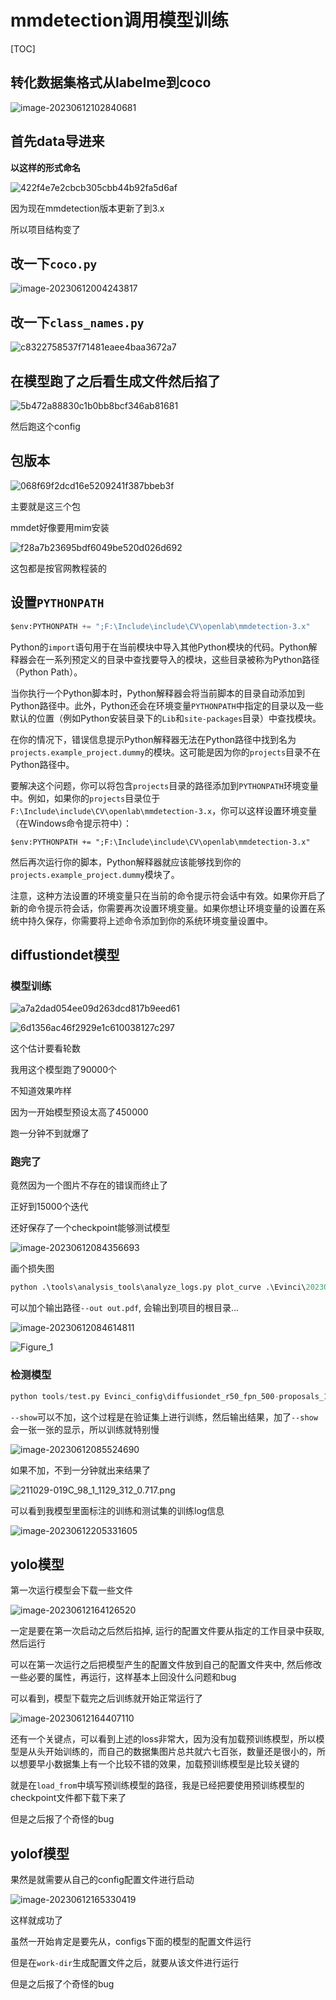 # mmdetection调用模型训练

[TOC]



## 转化数据集格式从labelme到coco

![image-20230612102840681](https://evinci.oss-cn-hangzhou.aliyuncs.com/img/image-20230612102840681.png)

## 首先data导进来

**以这样的形式命名**

![422f4e7e2cbcb305cbb44b92fa5d6af](https://evinci.oss-cn-hangzhou.aliyuncs.com/img/422f4e7e2cbcb305cbb44b92fa5d6af.png)

因为现在mmdetection版本更新了到3.x

所以项目结构变了

## 改一下`coco.py`

![image-20230612004243817](https://evinci.oss-cn-hangzhou.aliyuncs.com/img/image-20230612004243817.png)

## 改一下`class_names.py`

![c8322758537f71481eaee4baa3672a7](https://evinci.oss-cn-hangzhou.aliyuncs.com/img/c8322758537f71481eaee4baa3672a7.png)

## 在模型跑了之后看生成文件然后掐了

![5b472a88830c1b0bb8bcf346ab81681](https://evinci.oss-cn-hangzhou.aliyuncs.com/img/5b472a88830c1b0bb8bcf346ab81681.png)

然后跑这个config

## 包版本

![068f69f2dcd16e5209241f387bbeb3f](https://evinci.oss-cn-hangzhou.aliyuncs.com/img/068f69f2dcd16e5209241f387bbeb3f.png)

主要就是这三个包

mmdet好像要用mim安装

![f28a7b23695bdf6049be520d026d692](https://evinci.oss-cn-hangzhou.aliyuncs.com/img/f28a7b23695bdf6049be520d026d692.png)

这包都是按官网教程装的

## 设置`PYTHONPATH`

```python
$env:PYTHONPATH += ";F:\Include\include\CV\openlab\mmdetection-3.x"
```

Python的`import`语句用于在当前模块中导入其他Python模块的代码。Python解释器会在一系列预定义的目录中查找要导入的模块，这些目录被称为Python路径（Python Path）。

当你执行一个Python脚本时，Python解释器会将当前脚本的目录自动添加到Python路径中。此外，Python还会在环境变量`PYTHONPATH`中指定的目录以及一些默认的位置（例如Python安装目录下的`Lib`和`site-packages`目录）中查找模块。

在你的情况下，错误信息提示Python解释器无法在Python路径中找到名为`projects.example_project.dummy`的模块。这可能是因为你的`projects`目录不在Python路径中。

要解决这个问题，你可以将包含`projects`目录的路径添加到`PYTHONPATH`环境变量中。例如，如果你的`projects`目录位于`F:\Include\include\CV\openlab\mmdetection-3.x`，你可以这样设置环境变量（在Windows命令提示符中）：

`$env:PYTHONPATH += ";F:\Include\include\CV\openlab\mmdetection-3.x"`

然后再次运行你的脚本，Python解释器就应该能够找到你的`projects.example_project.dummy`模块了。

注意，这种方法设置的环境变量只在当前的命令提示符会话中有效。如果你开启了新的命令提示符会话，你需要再次设置环境变量。如果你想让环境变量的设置在系统中持久保存，你需要将上述命令添加到你的系统环境变量设置中。

## diffustiondet模型

### 模型训练

![a7a2dad054ee09d263dcd817b9eed61](https://evinci.oss-cn-hangzhou.aliyuncs.com/img/a7a2dad054ee09d263dcd817b9eed61.png)

![6d1356ac46f2929e1c610038127c297](https://evinci.oss-cn-hangzhou.aliyuncs.com/img/6d1356ac46f2929e1c610038127c297.png)

这个估计要看轮数

我用这个模型跑了90000个

不知道效果咋样

因为一开始模型预设太高了450000

跑一分钟不到就爆了



### 跑完了

竟然因为一个图片不存在的错误而终止了

正好到15000个迭代

还好保存了一个checkpoint能够测试模型

![image-20230612084356693](https://evinci.oss-cn-hangzhou.aliyuncs.com/img/image-20230612084356693.png)

画个损失图

```python
python .\tools\analysis_tools\analyze_logs.py plot_curve .\Evinci\20230612_015115\vis_data\20230612_015115.json --keys loss loss_cls loss_bbox
```

可以加个输出路径`--out out.pdf`, 会输出到项目的根目录...

![image-20230612084614811](https://evinci.oss-cn-hangzhou.aliyuncs.com/img/image-20230612084614811.png)

![Figure_1](https://evinci.oss-cn-hangzhou.aliyuncs.com/img/Figure_1.png)

### 检测模型

```python 
python tools/test.py Evinci_config\diffusiondet_r50_fpn_500-proposals_1-step_crop-ms-480-800-450k_coco.py Evinci_diffusiondet\iter_15000.pth --show
```

`--show`可以不加，这个过程是在验证集上进行训练，然后输出结果，加了`--show`会一张一张的显示，所以训练就特别慢

![image-20230612085524690](https://evinci.oss-cn-hangzhou.aliyuncs.com/img/image-20230612085524690.png)

如果不加，不到一分钟就出来结果了

![211029-019C_98_1_1129_312_0.717.png](https://evinci.oss-cn-hangzhou.aliyuncs.com/img/image-20230612204947239.png)

可以看到我模型里面标注的训练和测试集的训练log信息

![image-20230612205331605](https://evinci.oss-cn-hangzhou.aliyuncs.com/img/image-20230612205331605.png)

## yolo模型

第一次运行模型会下载一些文件

![image-20230612164126520](https://evinci.oss-cn-hangzhou.aliyuncs.com/img/image-20230612164126520.png)

一定是要在第一次启动之后然后掐掉, 运行的配置文件要从指定的工作目录中获取, 然后运行

可以在第一次运行之后把模型产生的配置文件放到自己的配置文件夹中, 然后修改一些必要的属性，再运行，这样基本上回没什么问题和bug

可以看到，模型下载完之后训练就开始正常运行了

![image-20230612164407110](https://evinci.oss-cn-hangzhou.aliyuncs.com/img/image-20230612164407110.png)

还有一个关键点，可以看到上述的loss非常大，因为没有加载预训练模型，所以模型是从头开始训练的，而自己的数据集图片总共就六七百张，数量还是很小的，所以想要早小数据集上有一个比较不错的效果，加载预训练模型是比较关键的

就是在`load_from`中填写预训练模型的路径，我是已经把要使用预训练模型的checkpoint文件都下载下来了

但是之后报了个奇怪的bug

## yolof模型

果然是就需要从自己的config配置文件进行启动

![image-20230612165330419](https://evinci.oss-cn-hangzhou.aliyuncs.com/img/image-20230612165330419.png)

这样就成功了

虽然一开始肯定是要先从，configs下面的模型的配置文件运行

但是在`work-dir`生成配置文件之后，就要从该文件进行运行

但是之后报了个奇怪的bug



